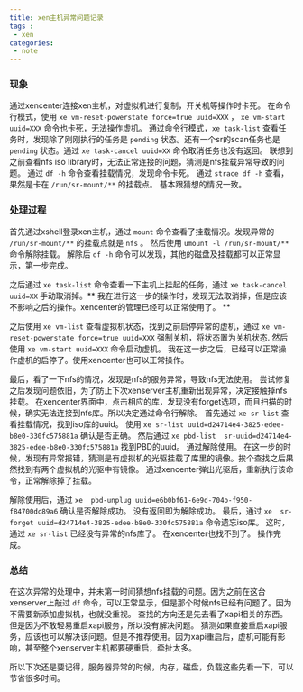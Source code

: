 ```yaml
---
title: xen主机异常问题记录
tags :
 - xen
categories:
 - note
---
```



### 现象
通过xencenter连接xen主机，对虚拟机进行复制，开关机等操作时卡死。
在命令行模式，使用 `xe vm-reset-powerstate force=true uuid=XXX`  ， `xe vm-start uuid=XXX` 命令也卡死，无法操作虚机。
通过命令行模式，`xe task-list` 查看任务时，发现除了刚刚执行的任务是 `pending` 状态。还有一个sr的scan任务也是 `pending` 状态。通过 `xe task-cancel uuid=XX` 命令取消任务也没有返回。
联想到之前查看nfs iso library时，无法正常连接的问题，猜测是nfs挂载异常导致的问题。
通过 `df -h` 命令查看挂载情况，发现命令卡死。
通过 `strace df -h` 查看，果然是卡在 `/run/sr-mount/**` 的挂载点。
基本跟猜想的情况一致。
<!--more-->
### 处理过程
首先通过xshell登录xen主机，通过 `mount` 命令查看了挂载情况。发现异常的 `/run/sr-mount/**` 的挂载点就是 `nfs` 。
然后使用 `umount -l /run/sr-mount/**` 命令解除挂载。
解除后 `df -h` 命令可以发现，其他的磁盘及挂载都可以正常显示，第一步完成。

之后通过 `xe task-list` 命令查看一下主机上挂起的任务，通过 `xe task-cancel uuid=XX` 手动取消掉。** 我在进行这一步的操作时，发现无法取消掉，但是应该不影响之后的操作。xencenter的管理已经可以正常使用了。 **

之后使用 `xe vm-list` 查看虚拟机状态，找到之前启停异常的虚机，通过 `xe vm-reset-powerstate force=true uuid=XXX` 强制关机，将状态置为关机状态.
然后使用 `xe vm-start uuid=XXX` 命令启动虚机。
我在这一步之后，已经可以正常操作虚机的启停了。使用xencenter也可以正常操作。

最后，看了一下nfs的情况，发现是nfs的服务异常，导致nfs无法使用。 尝试修复之后发现问题依旧，为了防止下次xenserver主机重新出现异常，决定接触掉nfs挂载。
在xencenter界面中，点击相应的库，发现没有forget选项，而且扫描的时候，确实无法连接到nfs库。所以决定通过命令行解除。
首先通过 `xe sr-list` 查看挂载情况，找到iso库的uuid。
使用 `xe sr-list uuid=d24714e4-3825-edee-b8e0-330fc575881a` 确认是否正确。
然后通过 `xe pbd-list  sr-uuid=d24714e4-3825-edee-b8e0-330fc575881a` 找到PBD的uuid。
通过解除使用。
在这一步的时候，发现有异常报错，猜测是有虚拟机的光驱挂载了库里的镜像。挨个查找之后果然找到有两个虚拟机的光驱中有镜像。
通过xencenter弹出光驱后，重新执行该命令，正常解除掉了挂载。

解除使用后，通过 `xe  pbd-unplug uuid=e6b0bf61-6e9d-704b-f950-f84700dc89a6` 确认是否解除成功。
没有返回即为解除成功。
最后，通过 `xe  sr-forget uuid=d24714e4-3825-edee-b8e0-330fc575881a` 命令遗忘iso库。
这时，通过 `xe sr-list` 已经没有异常的nfs库了。
在xencenter也找不到了。
操作完成。

### 总结
在这次异常的处理中，并未第一时间猜想nfs挂载的问题。因为之前在这台xenserver上敲过 `df` 命令，可以正常显示，但是那个时候nfs已经有问题了。因为不需要新添加虚拟机，也就没重视。
查找的方向还是先去看了xapi相关的东西。但是因为不敢轻易重启xapi服务，所以没有解决问题。
猜测如果直接重启xapi服务，应该也可以解决该问题。但是不推荐使用。因为xapi重启后，虚机可能有影响，甚至整个xenserver主机都要硬重启，牵扯太多。

所以下次还是要记得，服务器异常的时候，内存，磁盘，负载这些先看一下，可以节省很多时间。
